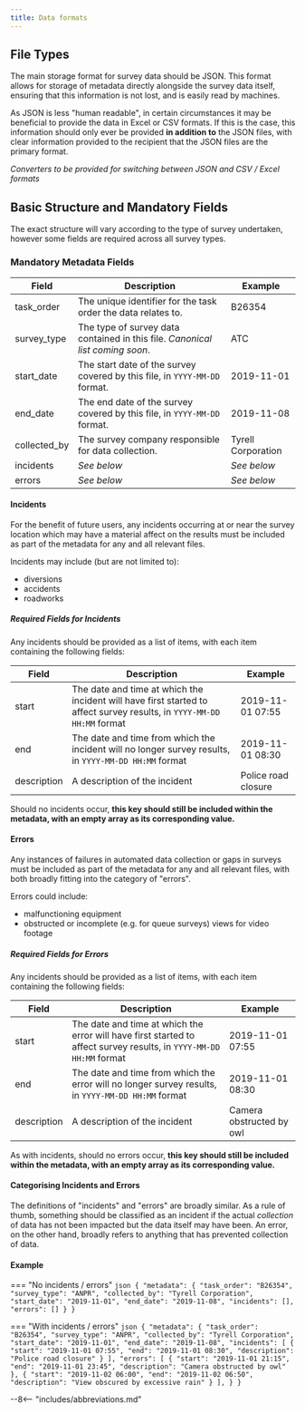 ```yaml
---
title: Data formats
---
```


## File Types

The main storage format for survey data should be JSON. This format allows for storage of metadata directly alongside the survey data itself, ensuring that this information is not lost, and is easily read by machines.

As JSON is less "human readable", in certain circumstances it may be beneficial to provide the data in Excel or CSV formats. If this is the case, this information should only ever be provided **in addition to** the JSON files, with clear information provided to the recipient that the JSON files are the primary format.

_Converters to be provided for switching between JSON and CSV / Excel formats_

## Basic Structure and Mandatory Fields

The exact structure will vary according to the type of survey undertaken, however some fields are required across all survey types.


### Mandatory Metadata Fields

| Field        | Description                                                                   | Example            |
|--------------|-------------------------------------------------------------------------------|--------------------|
| task_order   | The unique identifier for the task order the data relates to.                 | B26354             |
| survey_type  | The type of survey data contained in this file. _Canonical list coming soon_. | ATC         |
| start_date   | The start date of the survey covered by this file, in `YYYY-MM-DD` format.    | 2019-11-01         |
| end_date     | The end date of the survey covered by this file, in `YYYY-MM-DD` format.      | 2019-11-08         |
| collected_by | The survey company responsible for data collection.                           | Tyrell Corporation |
| incidents    | _See below_                                                                   | _See below_        |
| errors       | _See below_                                                                   | _See below_        |

#### Incidents

For the benefit of future users, any incidents occurring at or near the survey location which may have a material affect on the results must be included as part of the metadata for any and all relevant files.

Incidents may include (but are not limited to):

- diversions
- accidents
- roadworks


##### Required Fields for Incidents

Any incidents should be provided as a list of items, with each item containing the following fields:

| Field        | Description                                                                                                            | Example             |
|--------------|------------------------------------------------------------------------------------------------------------------------|---------------------|
| start        | The date and time at which the incident will have first started to affect survey results, in `YYYY-MM-DD HH:MM` format | 2019-11-01 07:55    |
| end          | The date and time from which the incident will no longer survey results, in `YYYY-MM-DD HH:MM` format                  | 2019-11-01 08:30    |
| description  | A description of the incident                                                                                          | Police road closure |

Should no incidents occur, **this key should still be included within the metadata, with an empty array as its corresponding value.**

#### Errors

Any instances of failures in automated data collection or gaps in surveys must be included as part of the metadata for any and all relevant files, with both broadly fitting into the category of "errors".

Errors could include:

- malfunctioning equipment
- obstructed or incomplete (e.g. for queue surveys) views for video footage

##### Required Fields for Errors

Any incidents should be provided as a list of items, with each item containing the following fields:

| Field        | Description                                                                                                         | Example                  |
|--------------|---------------------------------------------------------------------------------------------------------------------|--------------------------|
| start        | The date and time at which the error will have first started to affect survey results, in `YYYY-MM-DD HH:MM` format | 2019-11-01 07:55         |
| end          | The date and time from which the error will no longer survey results, in `YYYY-MM-DD HH:MM` format                  | 2019-11-01 08:30         |
| description  | A description of the incident                                                                                       | Camera obstructed by owl |

As with incidents, should no errors occur, **this key should still be included within the metadata, with an empty array as its corresponding value.**

#### Categorising Incidents and Errors

The definitions of "incidents" and "errors" are broadly similar. As a rule of thumb, something should be classified as an incident if the actual _collection_ of data has not been impacted but the data itself may have been. An error, on the other hand, broadly refers to anything that has prevented collection of data.


#### Example

=== "No incidents / errors"
    ```json
    {
        "metadata": {
            "task_order": "B26354",
            "survey_type": "ANPR",
            "collected_by": "Tyrell Corporation",
            "start_date": "2019-11-01",
            "end_date": "2019-11-08",
            "incidents": [],
            "errors": []
        }
    }
    ```


=== "With incidents / errors"
    ```json
    {
        "metadata": {
            "task_order": "B26354",
            "survey_type": "ANPR",
            "collected_by": "Tyrell Corporation",
            "start_date": "2019-11-01",
            "end_date": "2019-11-08",
            "incidents": [
                {
                    "start": "2019-11-01 07:55",
                    "end": "2019-11-01 08:30",
                    "description": "Police road closure"
                }
            ],
            "errors": [
                {
                    "start": "2019-11-01 21:15",
                    "end": "2019-11-01 23:45",
                    "description": "Camera obstructed by owl"
                },
                {
                    "start": "2019-11-02 06:00",
                    "end": "2019-11-02 06:50",
                    "description": "View obscured by excessive rain"
                }
            ],
        }
    }
    ```

--8<-- "includes/abbreviations.md"